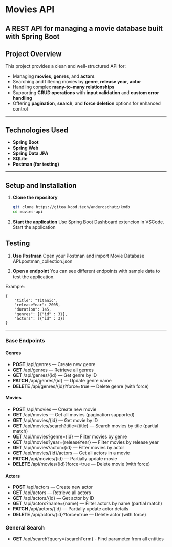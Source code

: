 # Movies API

A REST API for managing a movie database built with **Spring Boot**
---

## Project Overview

This project provides a clean and well-structured API for:

- Managing **movies**, **genres**, and **actors**
- Searching and filtering movies by **genre**, **release year**,  **actor**
- Handling complex **many-to-many relationships**
- Supporting **CRUD operations** with **input validation** and **custom error handling**
- Offering **pagination**, **search**, and **force deletion** options for enhanced control

---

## Technologies Used

- **Spring Boot**
- **Spring Web**
- **Spring Data JPA**
- **SQLite**
- **Postman (for testing)**

---

## Setup and Installation

1. **Clone the repository**
   ```bash
   git clone https://gitea.kood.tech/anderoschutz/kmdb
   cd movies-api

2. **Start the application**
Use Spring Boot Dashboard extencion in VSCode.
Start the application


## Testing
1. **Use Postman**
Open your Postman and import Movie Database API.postman_collection.json

2. **Open a endpoint** 
You can see different endpoints with sample data to test the application.

Example:
```
{
    "title": "Titanic",
    "releaseYear": 2005,
    "duration": 145,
    "genres": [{"id" : 3}],
    "actors": [{"id" : 3}]
}
```
---
### Base Endpoints



#### Genres

- **POST** /api/genres — Create new genre  
- **GET** /api/genres — Retrieve all genres  
- **GET** /api/genres/{id} — Get genre by ID  
- **PATCH** /api/genres/{id} — Update genre name  
- **DELETE** /api/genres/{id}?force=true — Delete genre (with force)



#### Movies

- **POST** /api/movies — Create new movie  
- **GET** /api/movies — Get all movies (pagination supported)  
- **GET** /api/movies/{id} — Get movie by ID  
- **GET** /api/movies/search?title={title} — Search movies by title (partial match)  
- **GET** /api/movies?genre={id} — Filter movies by genre  
- **GET** /api/movies?year={releaseYear} — Filter movies by release year  
- **GET** /api/movies?actor={id} — Filter movies by actor  
- **GET** /api/movies/{id}/actors — Get all actors in a movie  
- **PATCH** /api/movies/{id} — Partially update movie  
- **DELETE** /api/movies/{id}?force=true — Delete movie (with force)



#### Actors

- **POST** /api/actors — Create new actor  
- **GET** /api/actors — Retrieve all actors  
- **GET** /api/actors/{id} — Get actor by ID  
- **GET** /api/actors?name={name} — Filter actors by name (partial match)  
- **PATCH** /api/actors/{id} — Partially update actor details  
- **DELETE** /api/actors/{id}?force=true — Delete actor (with force)


### General Search
- **GET** /api/search?query={searchTerm}  - Find parameter from all entities

